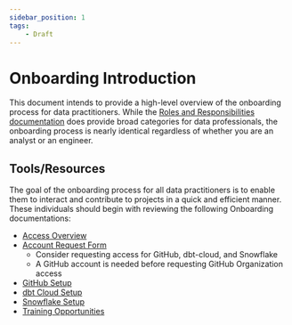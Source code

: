 ```yaml
---
sidebar_position: 1
tags:
    - Draft
---
```


# Onboarding Introduction
This document intends to provide a high-level overview of the onboarding process for data practitioners.  While the [Roles and Responsibilities documentation](/doc/docs/program_overview/roles_and_responsibilites) does provide broad categories for data professionals, the onboarding process is nearly identical regardless of whether you are an analyst or an engineer.

## Tools/Resources
The goal of the onboarding process for all data practitioners is to enable them to interact and contribute to projects in a quick and efficient manner. These individuals should begin with reviewing the following Onboarding documentations:
- [Access Overview](access_overview)
- [Account Request Form](account_request_form) 
  - Consider requesting access for GitHub, dbt-cloud, and Snowflake
  - A GitHub account is needed before requesting GitHub Organization access
- [GitHub Setup](github_setup_instructions)
- [dbt Cloud Setup](dbt_cloud_setup)
- [Snowflake Setup](snowflake_setup)
- [Training Opportunities](training)

